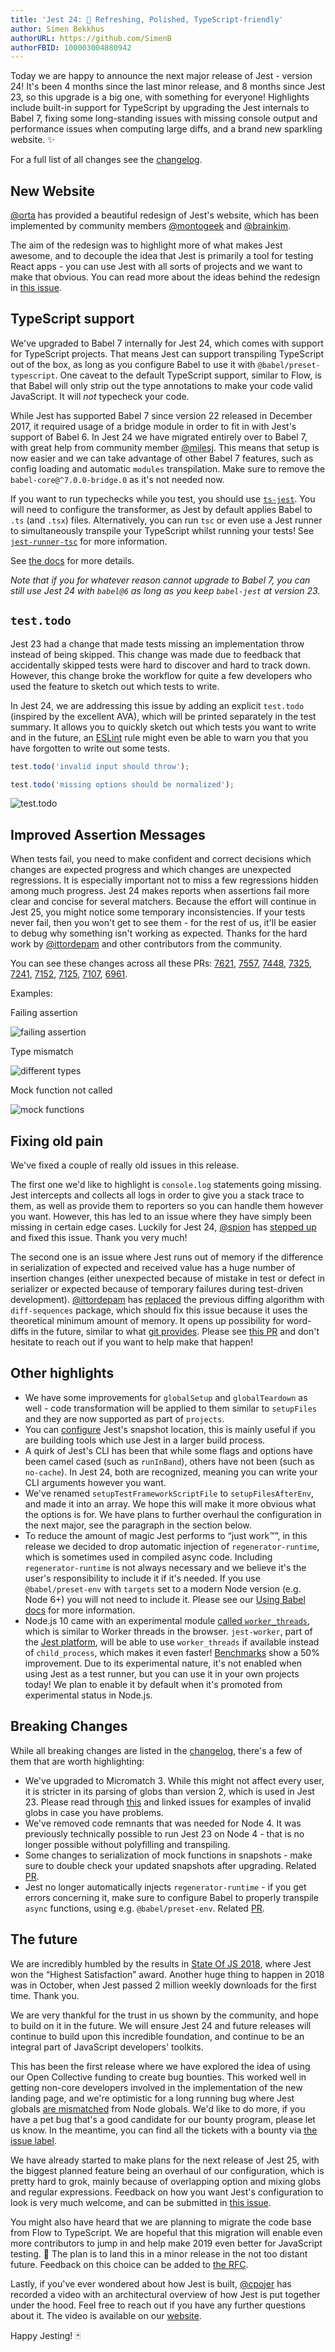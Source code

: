 ```yaml
---
title: 'Jest 24: 💅 Refreshing, Polished, TypeScript-friendly'
author: Simen Bekkhus
authorURL: https://github.com/SimenB
authorFBID: 100003004880942
---
```


Today we are happy to announce the next major release of Jest - version 24! It's been 4 months since the last minor release, and 8 months since Jest 23, so this upgrade is a big one, with something for everyone! Highlights include built-in support for TypeScript by upgrading the Jest internals to Babel 7, fixing some long-standing issues with missing console output and performance issues when computing large diffs, and a brand new sparkling website. ✨

For a full list of all changes see the [changelog](https://github.com/facebook/jest/blob/master/CHANGELOG.md).

<!--truncate-->

## New Website

[@orta](https://twitter.com/orta) has provided a beautiful redesign of Jest's website, which has been implemented by community members [@montogeek](https://twitter.com/montogeek) and [@brainkim](https://github.com/brainkim).

The aim of the redesign was to highlight more of what makes Jest awesome, and to decouple the idea that Jest is primarily a tool for testing React apps - you can use Jest with all sorts of projects and we want to make that obvious. You can read more about the ideas behind the redesign in [this issue](https://github.com/facebook/jest/issues/7265).

## TypeScript support

We've upgraded to Babel 7 internally for Jest 24, which comes with support for TypeScript projects. That means Jest can support transpiling TypeScript out of the box, as long as you configure Babel to use it with `@babel/preset-typescript`. One caveat to the default TypeScript support, similar to Flow, is that Babel will only strip out the type annotations to make your code valid JavaScript. It will _not_ typecheck your code.

While Jest has supported Babel 7 since version 22 released in December 2017, it required usage of a bridge module in order to fit in with Jest's support of Babel 6. In Jest 24 we have migrated entirely over to Babel 7, with great help from community member [@milesj](https://github.com/milesj). This means that setup is now easier and we can take advantage of other Babel 7 features, such as config loading and automatic `modules` transpilation. Make sure to remove the `babel-core@^7.0.0-bridge.0` as it's not needed now.

If you want to run typechecks while you test, you should use [`ts-jest`](https://github.com/kulshekhar/ts-jest). You will need to configure the transformer, as Jest by default applies Babel to `.ts` (and `.tsx`) files. Alternatively, you can run `tsc` or even use a Jest runner to simultaneously transpile your TypeScript whilst running your tests! See [`jest-runner-tsc`](https://github.com/azz/jest-runner-tsc) for more information.

See [the docs](/docs/getting-started#using-typescript) for more details.

_Note that if you for whatever reason cannot upgrade to Babel 7, you can still use Jest 24 with `babel@6` as long as you keep `babel-jest` at version 23._

## `test.todo`

Jest 23 had a change that made tests missing an implementation throw instead of being skipped. This change was made due to feedback that accidentally skipped tests were hard to discover and hard to track down. However, this change broke the workflow for quite a few developers who used the feature to sketch out which tests to write.

In Jest 24, we are addressing this issue by adding an explicit `test.todo` (inspired by the excellent AVA), which will be printed separately in the test summary. It allows you to quickly sketch out which tests you want to write and in the future, an [ESLint](https://eslint.org/) rule might even be able to warn you that you have forgotten to write out some tests.

```js
test.todo('invalid input should throw');

test.todo('missing options should be normalized');
```

![test.todo](/img/blog/24-todo.png)

## Improved Assertion Messages

When tests fail, you need to make confident and correct decisions which changes are expected progress and which changes are unexpected regressions. It is especially important not to miss a few regressions hidden among much progress. Jest 24 makes reports when assertions fail more clear and concise for several matchers. Because the effort will continue in Jest 25, you might notice some temporary inconsistencies. If your tests never fail, then you won't get to see them - for the rest of us, it'll be easier to debug why something isn't working as expected. Thanks for the hard work by [@ittordepam](https://twitter.com/ittordepam) and other contributors from the community.

You can see these changes across all these PRs: [7621](https://github.com/facebook/jest/pull/7621), [7557](https://github.com/facebook/jest/pull/7557), [7448](https://github.com/facebook/jest/pull/7448), [7325](https://github.com/facebook/jest/pull/7325), [7241](https://github.com/facebook/jest/pull/7241), [7152](https://github.com/facebook/jest/pull/7152), [7125](https://github.com/facebook/jest/pull/7125), [7107](https://github.com/facebook/jest/pull/7107), [6961](https://github.com/facebook/jest/pull/6961).

Examples:

Failing assertion

![failing assertion](/img/blog/24-assertion-error.png)

Type mismatch

![different types](/img/blog/24-different-types.png)

Mock function not called

![mock functions](/img/blog/24-mock-function.png)

## Fixing old pain

We've fixed a couple of really old issues in this release.

The first one we'd like to highlight is `console.log` statements going missing. Jest intercepts and collects all logs in order to give you a stack trace to them, as well as provide them to reporters so you can handle them however you want. However, this has led to an issue where they have simply been missing in certain edge cases. Luckily for Jest 24, [@spion](https://twitter.com/spion) has [stepped up](https://github.com/facebook/jest/pull/6871) and fixed this issue. Thank you very much!

The second one is an issue where Jest runs out of memory if the difference in serialization of expected and received value has a huge number of insertion changes (either unexpected because of mistake in test or defect in serializer or expected because of temporary failures during test-driven development). [@ittordepam](https://twitter.com/ittordepam) has [replaced](https://github.com/facebook/jest/pull/6961) the previous diffing algorithm with `diff-sequences` package, which should fix this issue because it uses the theoretical minimum amount of memory. It opens up possibility for word-diffs in the future, similar to what [git provides](https://git-scm.com/docs/git-diff#git-diff---word-diffltmodegt). Please see [this PR](https://github.com/facebook/jest/pull/4619) and don't hesitate to reach out if you want to help make that happen!

## Other highlights

- We have some improvements for `globalSetup` and `globalTeardown` as well - code transformation will be applied to them similar to `setupFiles` and they are now supported as part of `projects`.
- You can [configure](https://github.com/facebook/jest/pull/6143) Jest's snapshot location, this is mainly useful if you are building tools which use Jest in a larger build process.
- A quirk of Jest's CLI has been that while some flags and options have been camel cased (such as `runInBand`), others have not been (such as `no-cache`). In Jest 24, both are recognized, meaning you can write your CLI arguments however you want.
- We've renamed `setupTestFrameworkScriptFile` to `setupFilesAfterEnv`, and made it into an array. We hope this will make it more obvious what the options is for. We have plans to further overhaul the configuration in the next major, see the paragraph in the section below.
- To reduce the amount of magic Jest performs to “just work™”, in this release we decided to drop automatic injection of `regenerator-runtime`, which is sometimes used in compiled async code. Including `regenerator-runtime` is not always necessary and we believe it's the user's responsibility to include it if it's needed. If you use `@babel/preset-env` with `targets` set to a modern Node version (e.g. Node 6+) you will not need to include it. Please see our [Using Babel docs](/docs/getting-started#using-babel) for more information.
- Node.js 10 came with an experimental module [called `worker_threads`](https://nodejs.org/api/worker_threads.html), which is similar to Worker threads in the browser. `jest-worker`, part of the [Jest platform](/docs/jest-platform), will be able to use `worker_threads` if available instead of `child_process`, which makes it even faster! [Benchmarks](https://github.com/facebook/jest/pull/6676) show a 50% improvement. Due to its experimental nature, it's not enabled when using Jest as a test runner, but you can use it in your own projects today! We plan to enable it by default when it's promoted from experimental status in Node.js.

## Breaking Changes

While all breaking changes are listed in the [changelog](https://github.com/facebook/jest/blob/master/CHANGELOG.md), there's a few of them that are worth highlighting:

- We've upgraded to Micromatch 3. While this might not affect every user, it is stricter in its parsing of globs than version 2, which is used in Jest 23. Please read through [this](https://github.com/micromatch/micromatch/issues/133#issuecomment-404211484) and linked issues for examples of invalid globs in case you have problems.
- We've removed code remnants that was needed for Node 4. It was previously technically possible to run Jest 23 on Node 4 - that is no longer possible without polyfilling and transpiling.
- Some changes to serialization of mock functions in snapshots - make sure to double check your updated snapshots after upgrading. Related [PR](https://github.com/facebook/jest/pull/6381).
- Jest no longer automatically injects `regenerator-runtime` - if you get errors concerning it, make sure to configure Babel to properly transpile `async` functions, using e.g. `@babel/preset-env`. Related [PR](https://github.com/facebook/jest/pull/7595).

## The future

We are incredibly humbled by the results in [State Of JS 2018](https://2018.stateofjs.com/awards/), where Jest won the “Highest Satisfaction” award. Another huge thing to happen in 2018 was in October, when Jest passed 2 million weekly downloads for the first time. Thank you.

We are very thankful for the trust in us shown by the community, and hope to build on it in the future. We will ensure Jest 24 and future releases will continue to build upon this incredible foundation, and continue to be an integral part of JavaScript developers' toolkits.

This has been the first release where we have explored the idea of using our Open Collective funding to create bug bounties. This worked well in getting non-core developers involved in the implementation of the new landing page, and we're optimistic for a long running bug where Jest globals [are mismatched](https://github.com/facebook/jest/issues/2549) from Node globals. We'd like to do more, if you have a pet bug that's a good candidate for our bounty program, please let us know. In the meantime, you can find all the tickets with a bounty via [the issue label](https://github.com/facebook/jest/labels/Has%20Bounty).

We have already started to make plans for the next release of Jest 25, with the biggest planned feature being an overhaul of our configuration, which is pretty hard to grok, mainly because of overlapping option and mixing globs and regular expressions. Feedback on how you want Jest's configuration to look is very much welcome, and can be submitted in [this issue](https://github.com/facebook/jest/issues/7185).

You might also have heard that we are planning to migrate the code base from Flow to TypeScript. We are hopeful that this migration will enable even more contributors to jump in and help make 2019 even better for JavaScript testing. 🚀 The plan is to land this in a minor release in the not too distant future. Feedback on this choice can be added to [the RFC](https://github.com/facebook/jest/pull/7554).

Lastly, if you've ever wondered about how Jest is built, [@cpojer](https://twitter.com/cpojer) has recorded a video with an architectural overview of how Jest is put together under the hood. Feel free to reach out if you have any further questions about it. The video is available on our [website](/docs/architecture).

Happy Jesting! 🃏
